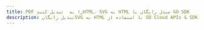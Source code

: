 ---title: PDF را به  تبدیل کنیدHTML، SVG به HTML مبدل رایگان یا GO SDKdescription: تبدیل رایگانSVG به HTML با استفاده از GO Cloud APIs & SDK همچنین اسناد PDF را در Cloud ایجاد، ویرایش و رندر کنید.---